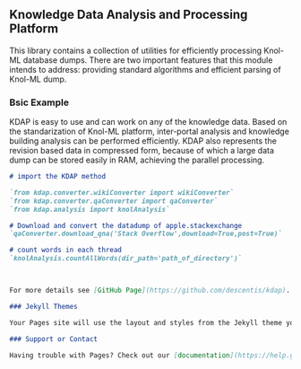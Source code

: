 ## Knowledge Data Analysis and Processing Platform

This library contains a collection of utilities for efficiently processing Knol-ML database dumps. There are two important features that this module intends to address: providing standard algorithms and efficient parsing of Knol-ML dump.


### Bsic Example

KDAP is easy to use and can work on any of the knowledge data. Based on the standarization of Knol-ML platform, inter-portal analysis and knowledge building analysis can be performed efficiently. KDAP also represents the revision based data in compressed form, because of which a large data dump can be stored easily in RAM, achieving the parallel processing.

```markdown
# import the KDAP method

`from kdap.converter.wikiConverter import wikiConverter`
`from kdap.converter.qaConverter import qaConverter`
`from kdap.analysis import knolAnalysis`

# Download and convert the datadump of apple.stackexchange
`qaConverter.download_qna('Stack Overflow',download=True,post=True)`

# count words in each thread
`knolAnalysis.countAllWords(dir_path='path_of_directory')`



For more details see [GitHub Page](https://github.com/descentis/kdap).

### Jekyll Themes

Your Pages site will use the layout and styles from the Jekyll theme you have selected in your [repository settings](https://github.com/kdap/kdap.github.io/settings). The name of this theme is saved in the Jekyll `_config.yml` configuration file.

### Support or Contact

Having trouble with Pages? Check out our [documentation](https://help.github.com/categories/github-pages-basics/) or [contact support](https://github.com/contact) and we’ll help you sort it out.

